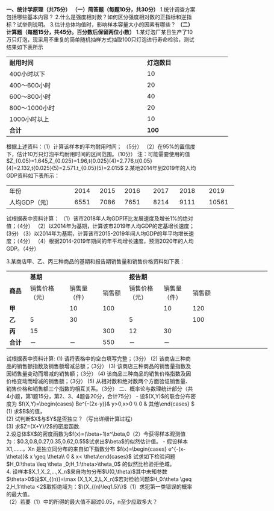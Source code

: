 <strong>一、统计学原理（共75分）</strong>
 <strong>（一）简答题（每题</strong><strong>10</strong><strong>分，共</strong><strong>30</strong><strong>分）</strong>
 1.统计调查方案包括哪些基本内容？
 2.什么是强度相对数？如何区分强度相对数的正指标和逆指标？试举例说明。
 3.估计总体均值时，影响样本容量大小的因素有哪些？
 <strong>（二）计算题（每题</strong><strong>15</strong><strong>分，共</strong><strong>45</strong><strong>分。百分数后</strong><strong>保留两位小数）</strong>
 1.某灯泡厂某日生产了10万只灯泡，现采用不重复的简单随机抽样方式抽取100只灯泡进行寿命检验，测试结果如下表所示
 <table data-lake-id="HIyny" id="HIyny" margin="true" class="lake-table" style="width: 589px"><colgroup><col width="366"><col width="223"></colgroup><tbody><tr data-lake-id="ua4052920" id="ua4052920"><td data-lake-id="u5a4f5e6c" id="u5a4f5e6c"><strong>耐用时间</strong>
 </td><td data-lake-id="ud9e77770" id="ud9e77770"><strong>灯泡数目</strong>
 </td></tr><tr data-lake-id="ud663c7b3" id="ud663c7b3"><td data-lake-id="ua4c38b86" id="ua4c38b86">400小时以下
 </td><td data-lake-id="u211100cc" id="u211100cc">10
 </td></tr><tr data-lake-id="u6d12668d" id="u6d12668d"><td data-lake-id="ufb53458d" id="ufb53458d">400～600小时
 </td><td data-lake-id="ua64ec017" id="ua64ec017">20
 </td></tr><tr data-lake-id="u783546d3" id="u783546d3"><td data-lake-id="u0a439d0e" id="u0a439d0e">600～800小时
 </td><td data-lake-id="u62e1af66" id="u62e1af66">40
 </td></tr><tr data-lake-id="ud5cee6a1" id="ud5cee6a1"><td data-lake-id="u0e795efd" id="u0e795efd">800～1000小时
 </td><td data-lake-id="u4c89f5ad" id="u4c89f5ad">20
 </td></tr><tr data-lake-id="ube4c1463" id="ube4c1463"><td data-lake-id="u7fa19b1e" id="u7fa19b1e">1000小时以上
 </td><td data-lake-id="u352cd3a6" id="u352cd3a6">10
 </td></tr><tr data-lake-id="u6eb41d65" id="u6eb41d65"><td data-lake-id="uefa883f1" id="uefa883f1"><strong>合计</strong>
 </td><td data-lake-id="u8552d9b3" id="u8552d9b3"><strong>100</strong>
 </td></tr></tbody></table>根据上述资料：（1）计算该样本的平均耐用时间；            （5分）
 （2）在95%的置信度下，估计10万只灯泡平均耐用时间的区间范围。（10分）
 注：可能需要使用的值
 ​$Z_{0.05}=1.645,Z_{0.025}=1.96,t{0.025}(4)=2.776,t{0.05}(4)=2.132,t{0.025}(5)=2.571.t_{0.05}(5)=2.015$
 2.某地2014年到2019年的人均GDP资料如下表所示：
 <table data-lake-id="wNSZg" id="wNSZg" margin="true" class="lake-table" style="width: 605px"><colgroup><col width="173"><col width="67"><col width="66"><col width="76"><col width="70"><col width="78"><col width="75"></colgroup><tbody><tr data-lake-id="u25cd01e8" id="u25cd01e8"><td data-lake-id="uab2939bf" id="uab2939bf">年份
 </td><td data-lake-id="ua5239c6e" id="ua5239c6e">2014
 </td><td data-lake-id="uec6be8df" id="uec6be8df">2015
 </td><td data-lake-id="u8240fe86" id="u8240fe86">2016
 </td><td data-lake-id="ud5fb673d" id="ud5fb673d">2017
 </td><td data-lake-id="u2a6b9416" id="u2a6b9416">2018
 </td><td data-lake-id="u01d5b21b" id="u01d5b21b">2019
 </td></tr><tr data-lake-id="u0fef41a9" id="u0fef41a9"><td data-lake-id="u85bc282c" id="u85bc282c">人均GDP（元）
 </td><td data-lake-id="u06df399f" id="u06df399f">6551
 </td><td data-lake-id="uff47d362" id="uff47d362">7086
 </td><td data-lake-id="u08b26918" id="u08b26918">7651
 </td><td data-lake-id="u9c106923" id="u9c106923">8214
 </td><td data-lake-id="u2db6c59f" id="u2db6c59f">9111
 </td><td data-lake-id="uc9d1b18d" id="uc9d1b18d">10561
 </td></tr></tbody></table>试根据表中资料计算：
 （1）该市2018年人均GDP环比发展速度及增长1%的绝对值；（4分）
 （2）以2014年为基期，计算该市2019年人均GDP的定基增长速度；(3分)
 （3）以2014年为基期，计算该市2015-2019年间人均GDP的年平均增长速度；（4分）
 （4）根据2014-2019年期间的年平均增长速度，预测2020年的人均GDP。（4分）
 ​

 3.某商店甲、乙、丙三种商品的基期和报告期销售量和销售价格资料如下表：
 <table data-lake-id="Se2pY" id="Se2pY" margin="true" class="lake-table" style="width: 694px"><colgroup><col width="55"><col width="105"><col width="88"><col width="70"><col width="92"><col width="77"><col width="207"></colgroup><tbody><tr data-lake-id="ua9525634" id="ua9525634"><td data-lake-id="u97534b4d" id="u97534b4d" rowSpan="2"><strong>​</strong>

 <strong>商品</strong>
 </td><td data-lake-id="uf211fcb3" id="uf211fcb3" colSpan="3"><strong>基期</strong>
 </td><td data-lake-id="uc4394885" id="uc4394885" colSpan="3"><strong>报告期</strong>
 </td></tr><tr data-lake-id="uedfee43e" id="uedfee43e"><td data-lake-id="u50546321" id="u50546321">销售价格
 （元）
 </td><td data-lake-id="u7aba5364" id="u7aba5364">销售量
 （件）
 </td><td data-lake-id="u7558a731" id="u7558a731">销售额
 </td><td data-lake-id="u60fcbb2a" id="u60fcbb2a">销售价格
 （元）
 </td><td data-lake-id="u387f3c15" id="u387f3c15">销售量
 （件）
 </td><td data-lake-id="u7c5349a1" id="u7c5349a1">销售额
 </td></tr><tr data-lake-id="u1dd50752" id="u1dd50752"><td data-lake-id="u009ac1db" id="u009ac1db"><strong>甲</strong>
 </td><td data-lake-id="u936491a6" id="u936491a6"><strong>​</strong>

 </td><td data-lake-id="u6d4bab6c" id="u6d4bab6c">10
 </td><td data-lake-id="u17933f81" id="u17933f81">100
 </td><td data-lake-id="ua7d79344" id="ua7d79344"><strong>​</strong>

 </td><td data-lake-id="ueb4d5d3e" id="ueb4d5d3e">10
 </td><td data-lake-id="u9e0fb557" id="u9e0fb557">120
 </td></tr><tr data-lake-id="u70da7362" id="u70da7362"><td data-lake-id="uc624334e" id="uc624334e"><strong>乙</strong>
 </td><td data-lake-id="uea5b1d57" id="uea5b1d57">5
 </td><td data-lake-id="u84d4eff5" id="u84d4eff5">30
 </td><td data-lake-id="ue5f56afa" id="ue5f56afa"><strong>​</strong>

 </td><td data-lake-id="u62be6c24" id="u62be6c24">5
 </td><td data-lake-id="u605b1be1" id="u605b1be1"><strong>​</strong>

 </td><td data-lake-id="u08b1816e" id="u08b1816e">100
 </td></tr><tr data-lake-id="uf5b00a7b" id="uf5b00a7b"><td data-lake-id="ub1edcf97" id="ub1edcf97"><strong>丙</strong>
 </td><td data-lake-id="u2216ee06" id="u2216ee06">15
 </td><td data-lake-id="uc848fc25" id="uc848fc25"><strong>​</strong>

 </td><td data-lake-id="u09be1fd6" id="u09be1fd6">300
 </td><td data-lake-id="u204e4b08" id="u204e4b08">12
 </td><td data-lake-id="u83d98122" id="u83d98122">30
 </td><td data-lake-id="u95c7a358" id="u95c7a358"><strong>​</strong>

 </td></tr><tr data-lake-id="u9a0ca252" id="u9a0ca252"><td data-lake-id="u39d9c82f" id="u39d9c82f"><strong>合计</strong>
 </td><td data-lake-id="u6dfe663e" id="u6dfe663e">－
 </td><td data-lake-id="u3caed86b" id="u3caed86b">－
 </td><td data-lake-id="ubf494e9f" id="ubf494e9f">550
 </td><td data-lake-id="u5b30ba6b" id="u5b30ba6b">－
 </td><td data-lake-id="u09b8e9fa" id="u09b8e9fa">－
 </td><td data-lake-id="u1bee6181" id="u1bee6181"><strong>​</strong>

 </td></tr></tbody></table>试根据表中资料计算:
 (1) 请将表格中的空白填写完整；（3分）
 (2) 该商店三种商品的销售额指数及销售额增减总额；（3分）
 (3) 该商店三种商品的销售量指数及因销售量变动而增减的销售额；（3分）
 (4) 该商品三种商品的销售价格指数及因价格变动而增减的销售额；（3分）
 (5) 从相对数和绝对数两个方面验证销售量、销售价格和销售额三个指数的相互关系。（3分）
 二、概率论与数理统计部分（共4小题，第1题15分，第2、3、4题各20分，合计75分）
 - 设$(X,Y)$的联合分布密度为
$f(X,Y)=\begin{cases}
Be^{-(2x-y)}& y>0,x>0 \\
0 &  其他\end{cases}
$
 (1) 求$B$的值，<br />(2) 试判断$X$与$Y$是否独立？（写出详细计算过程）<br />(3) 求$Z=(X+Y)/2$的密度函数.<br />2.设总体$X$的密度函数为$f(x)=(\beta+1)x^\beta,0<x<1,$从中获得容量为n的样本$X_1,X_2,X_n$
 （1）试求$\beta$的极大似然估计。<br />（2）今获得样本观测值为：$0.3,0.8,0.27,0.35,0.62,0.55$试求出$\beta$的似然估计值。
 - 假设样本 X1,……，Xn 是独立同分布的来自如下指数分布
$f(x)=\begin{cases}
e^{-(x-\theta)}& x \geq \theta\\
0 & x< \theta\end{cases}$
 试求如下检验问题$H_0:\theta \leq \theta _0;H_1:\theta>\theta_0$ 的似然比检验拒绝域。<br />4. 设样本$X_1,X_2,...,X_n$来自均匀分布$U(0,\theta)$其中未知参数 $\theta>0$设$X_{(n)}=\max (X_1,X_2,L,X_n)$若对检验问题$H_0:\theta \geq 2,H_1:\theta <2$取拒绝域为：$\{X_{(n)\leq1.5}\}$（1）求犯第一类错误的概率的最大值。<br />（2）若要（1）中的所得的最大值不超过0.05，n至少应取多大？
 